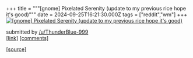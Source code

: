 +++
title = """[gnome] Pixelated Serenity (update to my previous rice hope it's good)"""
date = 2024-09-25T16:21:30.000Z
tags = ["reddit","wm"]
+++
[![[gnome] Pixelated Serenity (update to my previous rice hope it's good)](https://b.thumbs.redditmedia.com/Gy42O_wWYF0mU-Z1NOVGDMvy-t5TV-PFnxtFRZ_f5iQ.jpg "[gnome] Pixelated Serenity (update to my previous rice hope it's good)")](https://www.reddit.com/r/unixporn/comments/1fp8iyh/gnome_pixelated_serenity_update_to_my_previous/)

submitted by [/u/ThunderBlue-999](https://www.reddit.com/user/ThunderBlue-999)  
[\[link\]](https://www.reddit.com/gallery/1fp8iyh) [\[comments\]](https://www.reddit.com/r/unixporn/comments/1fp8iyh/gnome_pixelated_serenity_update_to_my_previous/)

[[source]](https://www.reddit.com/r/unixporn/comments/1fp8iyh/gnome_pixelated_serenity_update_to_my_previous/)
